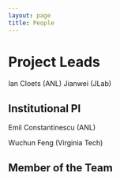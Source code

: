 ```yaml
---
layout: page
title: People
---
```

# Project Leads 

  Ian Cloets (ANL) Jianwei (JLab)

## Institutional PI

Emil Constantinescu (ANL)

Wuchun Feng (Virginia Tech)


## Member of the Team

